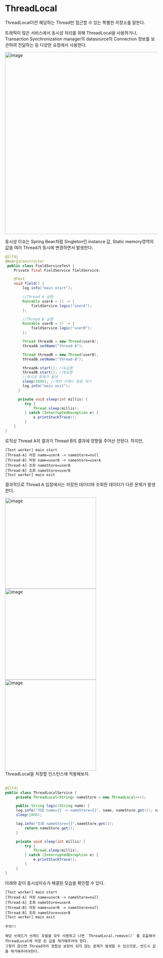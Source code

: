 # ThreadLocal
ThreadLocal이란 해당하는 Thread만 접근할 수 있는 특별한 저장소를 말한다. 

트래픽이 많은 서비스에서 동시성 처리를 위해 ThreadLocal을 사용하거나,
Transaction Synchronization manager의 datasource의 Connection 정보를 보관하여 전달하는 등 다양한 요청에서 사용한다.

<img width="600" alt="image" src="https://github.com/hanuk96/TIL/assets/12428689/7c27516c-9c84-4c73-b2ad-2b09bb4a197c">

동시성 이슈는 Spring Bean처럼 Singleton인 instance 값, Static memory영역의 값을 여러 Thread가 동시에 변경하면서 발생한다.

```java
@Slf4j
@NoArgsConstructor
 public class FieldServiceTest {
    Private final FieldService fieldService;

    @Test
    void field() {
        log.info("main start");

        //Thread A 실행
        Runnable userA = () -> {
            fieldService.logic("userA");
        };

        //Thread B 실행
        Runnable userB = () -> {
            fieldService.logic("userB");
        };

        Thread threadA = new Thread(userA);
        threadA.setName("thread-A");

        Thread threadB = new Thread(userB);
        threadB.setName("thread-B");

        threadA.start(); //A실행
        threadB.start(); //B실행
        //동시성 문제가 발생
        sleep(3000); //메인 쓰레드 종료 대기
        log.info("main exit");
      }

      private void sleep(int millis) {
         try {
             Thread.sleep(millis);
         } catch (InterruptedException e) {
             e.printStackTrace();
         }
    }
}
```

로직상 Thread A의 결과가 Thread B의 결과에 영향을 주어선 안된다. 하지만,

```
[Test worker] main start
[Thread-A] 저장 name=userA -> nameStore=null
[Thread-B] 저장 name=userB -> nameStore=userA
[Thread-A] 조회 nameStore=userB
[Thread-B] 조회 nameStore=userB
[Test worker] main exit
```

결과적으로 Thread A 입장에서는 저장한 데이터와 조회한 데이터가 다른 문제가 발생한다.

<img width="300" alt="image" src="https://github.com/hanuk96/TIL/assets/12428689/64722afc-b457-423f-9dc3-6b3bb646de44">
<img width="300" alt="image" src="https://github.com/hanuk96/TIL/assets/12428689/0df3f271-fef9-4aa7-b7bb-eb7cd039f4ae">
<img width="300" alt="image" src="https://github.com/hanuk96/TIL/assets/12428689/2aab354a-b99b-4ee2-8a2a-97d1b1437db4">

<br>
ThreadLocal을 저장할 인스턴스에 적용해보자.
<br><br>

```java
@Slf4j
public class ThreadLocalService {
     private ThreadLocal<String> nameStore = new ThreadLocal<>();

     public String logic(String name) {
     log.info("저장 name={} -> nameStore={}", name, nameStore.get()); nameStore.set(name);
     sleep(1000);

     log.info("조회 nameStore={}",nameStore.get());
         return nameStore.get();
     }

     private void sleep(int millis) {
         try {
             Thread.sleep(millis);
         } catch (InterruptedException e) {
             e.printStackTrace();
         }
     }
}
```

아래와 같이 동시성이슈가 해결된 모습을 확인할 수 있다.

```
[Test worker] main start
[Thread-A] 저장 name=userA -> nameStore=null
[Thread-A] 조회 nameStore=userA
[Thread-B] 저장 name=userB -> nameStore=null
[Thread-B] 조회 nameStore=userB
[Test worker] main exit
```

```
주의!!

해당 쓰레드가 쓰레드 로컬을 모두 사용하고 나면 `ThreadLocal.remove()` 를 호출해서 ThreadLocal에 저장 된 값을 제거해주어야 한다.
그렇지 않으면 Thread끼리 정합성 보장이 되지 않는 문제가 발생할 수 있으므로, 반드시 값을 제거해주어야한다.
```
